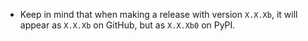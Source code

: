 - Keep in mind that when making a release with version `X.X.Xb`, it will appear as `X.X.Xb` on GitHub, but as `X.X.Xb0` on PyPI.